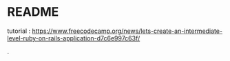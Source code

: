 # README

tutorial : https://www.freecodecamp.org/news/lets-create-an-intermediate-level-ruby-on-rails-application-d7c6e997c63f/

.
